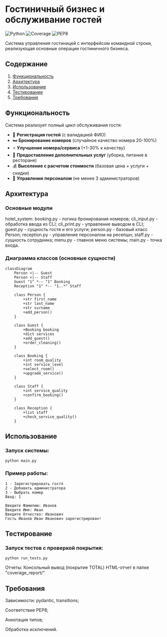 # Гостиничный бизнес и обслуживание гостей

![Python](https://img.shields.io/badge/python-3.11-blue.svg)
![Coverage](https://img.shields.io/badge/coverage-92%25-green.svg)
![PEP8](https://img.shields.io/badge/code%20standart-PEP8-brightgreen.svg)

Система управления гостиницей с интерфейсом командной строки, реализующая основные операции гостиничного бизнеса.

## Содержание
1. [Функциональность](#функциональность)
2. [Архитектура](#архитектура)
3. [Использование](#использование)
4. [Тестирование](#тестирование)
5. [Требования](#требования)

## Функциональность

Система реализует полный цикл обслуживания гостя:
- 📝 **Регистрация гостей** (с валидацией ФИО)
- 🛏️ **Бронирование номеров** (случайное качество номера 20-100%)
- ⭐ **Улучшение номера/сервиса** (+1-30% к качеству)
- 🧹 **Предоставление дополнительных услуг** (уборка, питание в ресторане)
- 💰 **Выселение с расчетом стоимости** (базовая цена + услуги + скидки)
- 👔 **Управление персоналом** (не менее 3 администраторов)

## Архитектура

### Основные модули
hotel_system:
booking.py - логика бронирования номеров;
cli_input.py - обработка ввода из CLI;
cli_print.py - управление выводом в CLI;
guest.py - сущность гостя и его услуги;
person.py - базовый класс Person;
reception.py - управление персоналом на ресепшн;
staff.py - сущность сотрудника;
menu.py - главное меню системы;
main.py - точка входа.


### Диаграмма классов (основные сущности)
```mermaid
classDiagram
    Person <|-- Guest
    Person <|-- Staff
    Guest "1" *-- "1" Booking
    Reception "1" *-- "1..*" Staff
    
    class Person {
        +str first_name
        +str last_name
        +str surname
        +add_person()
    }
    
    class Guest {
        +Booking booking
        +dict services
        +add_guest()
        +order_cleaning()
    }
    
    class Booking {
        +int room_quality
        +int service_level
        +select_room()
        +upgrade_service()
    }
    
    class Staff {
        +int service_quality
        +confirm_booking()
    }
    
    class Reception {
        +list staff
        +check_service_quality()
    }
```
## Использование

### Запуск системы:
```python main.py```

### Пример работы:

```
1 - Зарегистрировать гостя
2 - Добавить администратора
3 - Выбрать номер
Ввод: 1 

Введите Фамилию: Иванов
Введите Имя: Иван
Введите Отчество: Иванович
Гость Иванов Иван Иванович зарегистрирован!
```
## Тестирование

### Запуск тестов с проверкой покрытия:
```
python run_tests.py
```
Отчеты:
Консольный вывод (покрытие TOTAL)
HTML-отчет в папке "coverage_report/"

## Требования

Зависимости: pydantic, transitions;

Соответствие PEP8;

Аннотация типов;

Обработка исключений.



